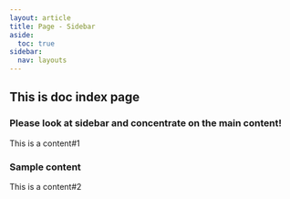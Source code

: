 ```yaml
---
layout: article
title: Page - Sidebar
aside:
  toc: true
sidebar:
  nav: layouts
---
```


## This is doc index page
### Please look at sidebar and concentrate on the main content!
This is a content#1
### Sample content
This is a content#2
